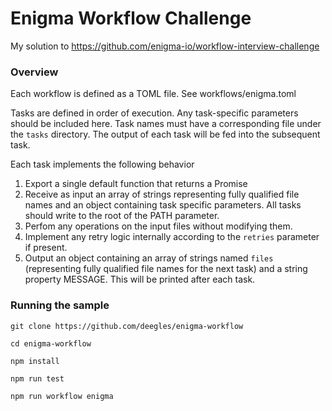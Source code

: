 # Enigma Workflow Challenge
My solution to https://github.com/enigma-io/workflow-interview-challenge

### Overview

Each workflow is defined as a TOML file. See workflows/enigma.toml

Tasks are defined in order of execution. Any task-specific parameters should be included here. Task names must have a corresponding file under the `tasks` directory. The output of each task will be fed into the subsequent task.

Each task implements the following behavior

1. Export a single default function that returns a Promise<TaskDefinition>
2. Receive as input an array of strings representing fully qualified file names and an object containing task specific parameters. All tasks should write to the root of the PATH parameter.
3. Perfom any operations on the input files without modifying them.
4. Implement any retry logic internally according to the `retries` parameter if present.
5. Output an object containing an array of strings named `files` (representing fully qualified file names for the next task) and a string property MESSAGE. This will be printed after each task.

### Running the sample

`git clone https://github.com/deegles/enigma-workflow`

`cd enigma-workflow`

`npm install`

`npm run test`

`npm run workflow enigma`